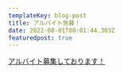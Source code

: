 ```yaml
---
templateKey: blog-post
title: アルバイト急募！
date: 2022-08-01T00:01:44.303Z
featuredpost: true
---
```

[アルバイト募集しております！](https://www.hot-meidaimae.com/recruit)